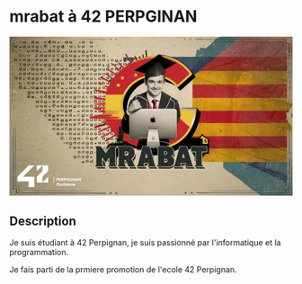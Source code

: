 # mrabat à 42 PERPGINAN

<p align="center">
	<img src="src/mrabat.jpg" alt="mrabat"/>
</p>

## Description

Je suis étudiant à 42 Perpignan, je suis passionné par l'informatique et la programmation.

Je fais parti de la prmiere promotion de l'ecole 42 Perpignan.

<!--
**rabatm/rabatm** is a ✨ _special_ ✨ repository because its `README.md` (this file) appears on your GitHub profile.

Here are some ideas to get you started:

- 🔭 I’m currently working on ...
- 🌱 I’m currently learning ...
- 👯 I’m looking to collaborate on ...
- 🤔 I’m looking for help with ...
- 💬 Ask me about ...
- 📫 How to reach me: ...
- 😄 Pronouns: ...
- ⚡ Fun fact: ...
-->
